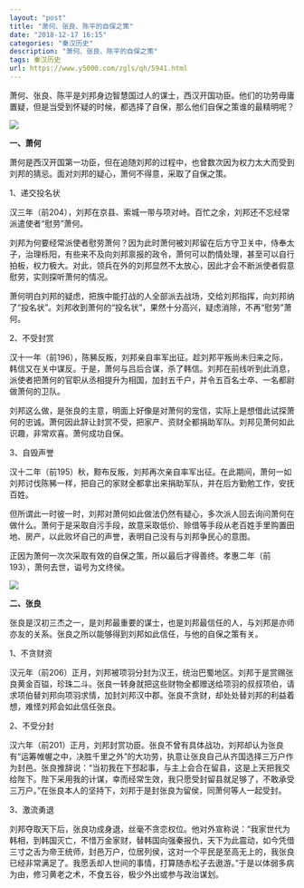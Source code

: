 ```yaml
---
layout: "post"
title: "萧何、张良、陈平的自保之策"
date: "2018-12-17 16:15"
categories: "秦汉历史"
description: "萧何、张良、陈平的自保之策"
tags: 秦汉历史
url: https://www.y5000.com/zgls/qh/5941.html
---
```






萧何、张良、陈平是刘邦身边智慧国过人的谋士，西汉开国功臣。他们的功劳毋庸置疑，但是当受到怀疑的时候，都选择了自保，那么他们自保之策谁的最精明呢？

![](https://img.y5000.com/uploads/allimg/161125/8-161125155220R8.jpg)

**一、萧何**

萧何是西汉开国第一功臣，但在追随刘邦的过程中，也曾数次因为权力太大而受到刘邦的猜忌。面对刘邦的疑心，萧何不得意，采取了自保之策。

1、递交投名状

汉三年（前204），刘邦在京县、索城一带与项对峙。百忙之余，刘邦还不忘经常派遣使者“慰劳”萧何。

刘邦为何要经常派使者慰劳萧何？因为此时萧何被刘邦留在后方守卫关中，侍奉太子，治理栎阳，有些来不及向刘邦禀报的政令，萧何可以酌情处理，甚至可以自行拍板，权力极大。对此，领兵在外的刘邦显然不太放心，因此才会不断派使者假意慰劳，实则探听萧何的情况。

萧何明白刘邦的疑虑，把族中能打战的人全部派去战场，交给刘邦指挥，向刘邦纳了“投名状”。刘邦收到萧何的“投名状”，果然十分高兴，疑虑消除，不再“慰劳”萧何。

2、不受封赏

汉十一年（前196），陈豨反叛，刘邦亲自率军出征。趁刘邦平叛尚未归来之际，韩信又在关中谋反。于是，萧何与吕后合谋，杀了韩信。刘邦在前线听到此消息，派使者把萧何的官职从丞相提升为相国，加封五千户，并令五百名士卒、一名都尉做萧何的卫队。

刘邦这么做，是张良的主意，明面上好像是对萧何的宠信，实际上是想借此试探萧何的忠诚。萧何因此辞让封赏不受，把家产、资财全都捐助军队。刘邦见萧何如此识趣，非常欢喜。萧何成功自保。

3、自毁声誉

汉十二年（前195）秋，黥布反叛，刘邦再次亲自率军出征。在此期间，萧何一如刘邦讨伐陈豨一样，把自己的家财全都拿出来捐助军队，并在后方勤勉工作，安抚百姓。

但所谓此一时彼一时，刘邦对萧何如此做法仍然有疑心，多次派人回去询问萧何在做什么。萧何于是采取自污手段，故意采取低价、赊借等手段从老百姓手里购置田地、房产，以此败坏自己的声誉，表明自己没有与刘邦争民心的意图。

正因为萧何一次次采取有效的自保之策，所以最后才得善终。孝惠二年（前193），萧何去世，谥号为文终侯。

![](https://img.y5000.com/uploads/allimg/161125/8-161125155330G1.jpg)

**二、张良**

张良是汉初三杰之一，是刘邦最重要的谋士，也是刘邦最信任的人，与刘邦是亦师亦友的关系。张良之所以能够得到刘邦如此信任，与他的自保之策有关。

1、不贪财资

汉元年（前206）正月，刘邦被项羽分封为汉王，统治巴蜀地区。刘邦于是赏赐张良黄金百镒，珍珠二斗。张良一转身就把这些财物全都赠送给项羽的叔叔项伯，请求项伯替刘邦向项羽求情，加封刘邦汉中郡。张良不贪财，却处处替刘邦的利益着想，难怪刘邦会如此信任张良。

2、不受分封

汉六年（前201）正月，刘邦封赏功臣。张良不曾有具体战功，刘邦却认为张良有“运筹帷幄之中，决胜千里之外”的大功劳，执意让张良自己从齐国选择三万户作为封邑。张良推辞说：“当初我在下邳起事，与主上会合在留县，这是上天把我交给陛下。陛下采用我的计谋，幸而经常生效，我只愿受封留县就足够了，不敢承受三万户。”在张良本人的坚持下，刘邦于是封张良为留侯，同萧何等人一起受封。

3、激流勇退

刘邦夺取天下后，张良功成身退，丝毫不贪恋权位。他对外宣称说：“我家世代为韩相，到韩国灭亡，不惜万金家财，替韩国向强秦报仇，天下为此震动，如今凭借三寸之舌为帝王统师，封邑万户，位居列侯，这对一个平民是至高无上的，我张良已经非常满足了。我愿丢却人世间的事情，打算随赤松子去遨游。”于是以体弱多病为由，修习黄老之术，不食五谷，极少外出或参与政治谋划。
